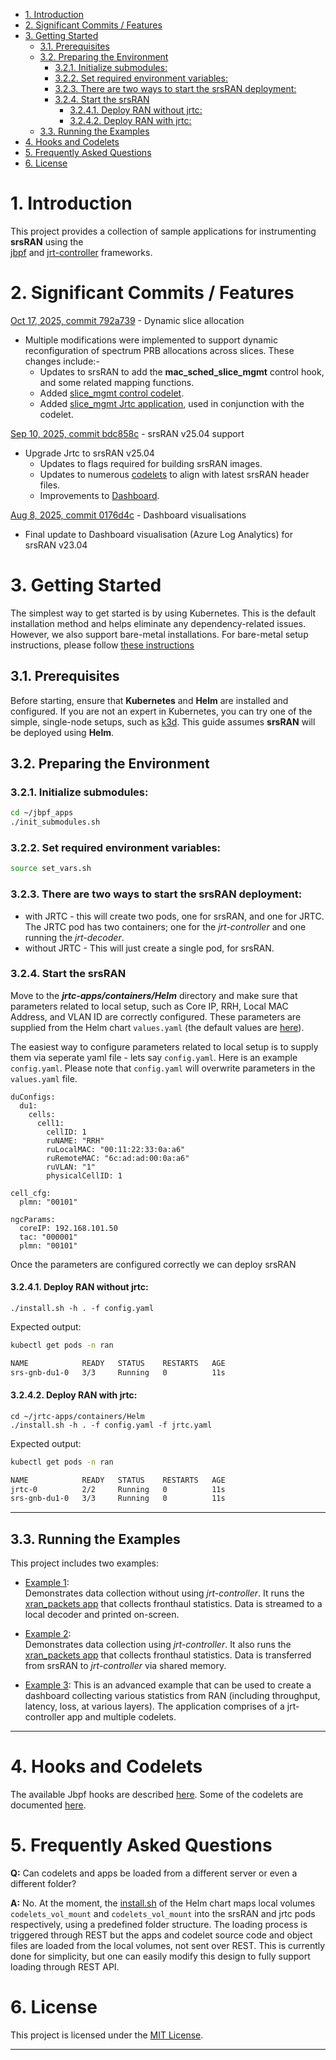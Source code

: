 - [1. Introduction](#1-introduction)
- [2. Significant Commits / Features](#2-significant-commits--features)
- [3. Getting Started](#3-getting-started)
  - [3.1. Prerequisites](#31-prerequisites)
  - [3.2. Preparing the Environment](#32-preparing-the-environment)
    - [3.2.1. Initialize submodules:](#321-initialize-submodules)
    - [3.2.2. Set required environment variables:](#322-set-required-environment-variables)
    - [3.2.3. There are two ways to start the srsRAN deployment:](#323-there-are-two-ways-to-start-the-srsran-deployment)
    - [3.2.4. Start the srsRAN](#324-start-the-srsran)
      - [3.2.4.1. Deploy RAN without jrtc:](#3241-deploy-ran-without-jrtc)
      - [3.2.4.2. Deploy RAN with jrtc:](#3242-deploy-ran-with-jrtc)
  - [3.3. Running the Examples](#33-running-the-examples)
- [4. Hooks and Codelets](#4-hooks-and-codelets)
- [5. Frequently Asked Questions](#5-frequently-asked-questions)
- [6. License](#6-license)


# 1. Introduction

This project provides a collection of sample applications for instrumenting **srsRAN** using the  
[jbpf](https://github.com/microsoft/jbpf) and [jrt-controller](https://github.com/microsoft/jrt-controller) frameworks.

# 2. Significant Commits / Features

[Oct 17, 2025,  commit 792a739](https://github.com/microsoft/jrtc-apps/commit/792a739ec3a126948469cc4c87d248d716c7adf1) - Dynamic slice allocation

- Multiple modifications were implemented to support dynamic reconfiguration of spectrum PRB allocations across slices. These changes include:-
  - Updates to srsRAN to add the __mac_sched_slice_mgmt__ control hook, and some related mapping functions.
  - Added [slice_mgmt control codelet](./codelets/slice_mgmt/).
  - Added [slice_mgmt Jrtc application](./jrtc_apps/slice_mgmt/), used in conjunction with the codelet.

[Sep 10, 2025,  commit bdc858c](https://github.com/microsoft/jrtc-apps/commit/bdc858c2f27f4d903f6466406f7514faf677d364) - srsRAN v25.04 support

- Upgrade Jrtc to srsRAN v25.04
  - Updates to flags required for building srsRAN images.
  - Updates to numerous [codelets](./codelets) to align with latest srsRAN header files.
  - Improvements to [Dashboard](./jrtc_apps/dashboard/).

[Aug 8, 2025,  commit 0176d4c](https://github.com/microsoft/jrtc-apps/commit/0176d4cafdbc491f3948b6cb2a31864e5518b604) - Dashboard visualisations

- Final update to Dashboard visualisation (Azure Log Analytics) for srsRAN v23.04

# 3. Getting Started

The simplest way to get started is by using Kubernetes. This is the default installation method and helps eliminate any dependency-related issues.
However, we also support bare-metal installations.
For bare-metal setup instructions, please follow [these instructions](docs/baremetal.md) 

## 3.1. Prerequisites

Before starting, ensure that **Kubernetes** and **Helm** are installed and configured. 
If you are not an expert in Kubernetes, you can try one of the simple, single-node setups, such as [k3d](https://k3s.io/). 
This guide assumes **srsRAN** will be deployed using **Helm**.

## 3.2. Preparing the Environment

### 3.2.1. Initialize submodules:

```bash
cd ~/jbpf_apps
./init_submodules.sh
```

### 3.2.2. Set required environment variables:

```bash
source set_vars.sh
```

### 3.2.3. There are two ways to start the srsRAN deployment:
   - with JRTC - this will create two pods, one for srsRAN, and one for JRTC.  The JRTC pod has two containers; one for the *jrt-controller* and one running the *jrt-decoder*.
   - without JRTC - This will just create a single pod, for srsRAN.

### 3.2.4. Start the srsRAN

Move to the ***jrtc-apps/containers/Helm*** directory and make sure that parameters related to local setup, such as Core IP, RRH, Local MAC Address, and VLAN ID are correctly configured.
These parameters are supplied from the Helm chart `values.yaml` (the default values are [here](./containers/Helm/values.yaml)). 

The easiest way to configure parameters related to local setup is to supply them via seperate yaml file - lets say `config.yaml`. Here is an example `config.yaml`. Please note that `config.yaml` will overwrite parameters in the `values.yaml` file.

  ```
  duConfigs:
    du1:
      cells:
        cell1:
          cellID: 1
          ruNAME: "RRH"
          ruLocalMAC: "00:11:22:33:0a:a6" 
          ruRemoteMAC: "6c:ad:ad:00:0a:a6"
          ruVLAN: "1"
          physicalCellID: 1

  cell_cfg:
    plmn: "00101"

  ngcParams:
    coreIP: 192.168.101.50 
    tac: "000001" 
    plmn: "00101" 
  ```


 Once the parameters are configured correctly we can deploy srsRAN

  
#### 3.2.4.1. Deploy RAN without jrtc:

  ```
  ./install.sh -h . -f config.yaml
  ```

  Expected output:

  ```bash
  kubectl get pods -n ran

  NAME            READY   STATUS    RESTARTS   AGE
  srs-gnb-du1-0   3/3     Running   0          11s
  ```

#### 3.2.4.2. Deploy RAN with jrtc:

  ```
  cd ~/jrtc-apps/containers/Helm
  ./install.sh -h . -f config.yaml -f jrtc.yaml
  ```
 
  Expected output:

  ```bash
  kubectl get pods -n ran

  NAME            READY   STATUS    RESTARTS   AGE
  jrtc-0          2/2     Running   0          11s
  srs-gnb-du1-0   3/3     Running   0          11s
  ```

---

## 3.3. Running the Examples

This project includes two examples:

- [Example 1](./docs/example_no_jrtc.md):  
  Demonstrates data collection without using *jrt-controller*. It runs the [xran_packets app](./jrtc_apps/xran_packets/) that collects fronthaul statistics.  Data is streamed to a local decoder and printed on-screen.

- [Example 2](./docs/example_w_jrtc.md):  
  Demonstrates data collection using *jrt-controller*. It also runs the [xran_packets app](./jrtc_apps/xran_packets/) that collects fronthaul statistics. Data is transferred from srsRAN to *jrt-controller* via shared memory.

- [Example 3](./docs/example_dashboard.md): 
  This is an advanced example that can be used to create a dashboard collecting various statistics from RAN (including throughput, latency, loss, at various layers). 
  The application comprises of a jrt-controller app and multiple codelets. 

---

# 4. Hooks and Codelets

The available Jbpf hooks are described [here](./docs/srsran_hooks.md). Some of the codelets are documented [here](./docs/codelets.md).


# 5. Frequently Asked Questions

**Q:** Can codelets and apps be loaded from a different server or even a different folder? 

**A:** No. At the moment, the [install.sh](./containers/Helm/install.sh) of the Helm chart maps local volumes `codelets_vol_mount` and `codelets_vol_mount` into the srsRAN and jrtc pods respectively, using a predefined folder structure. The loading process is triggered through REST but the apps and codelet source code and object files are loaded from the local volumes, not sent over REST. This is currently done for simplicity, but one can easily modify this design to fully support loading through REST API. 



# 6. License

This project is licensed under the [MIT License](LICENSE.md).

---